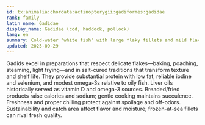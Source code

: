 ```yaml
---
id: tx:animalia:chordata:actinopterygii:gadiformes:gadidae
rank: family
latin_name: Gadidae
display_name: Gadidae (cod, haddock, pollock)
lang: en
summary: Cold-water "white fish" with large flaky fillets and mild flavor; this node spans fresh, salted/dried (bacalhau), and processed forms like fish sticks and surimi inputs.
updated: 2025-09-29
---
```


Gadids excel in preparations that respect delicate flakes—baking, poaching, steaming, light frying—and in salt-cured traditions that transform texture and shelf life. They provide substantial protein with low fat, reliable iodine and selenium, and modest omega-3s relative to oily fish. Liver oils historically served as vitamin D and omega-3 sources. Breaded/fried products raise calories and sodium; gentle cooking maintains succulence. Freshness and proper chilling protect against spoilage and off-odors. Sustainability and catch area affect flavor and moisture; frozen-at-sea fillets can rival fresh quality.
